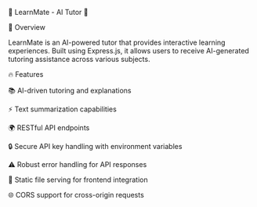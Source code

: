 🚀 LearnMate - AI Tutor 🤖

🌟 Overview

LearnMate is an AI-powered tutor that provides interactive learning experiences. Built using Express.js, it allows users to receive AI-generated tutoring assistance across various subjects.

🔥 Features

📚 AI-driven tutoring and explanations

⚡ Text summarization capabilities

🌍 RESTful API endpoints

🔒 Secure API key handling with environment variables

⚠️ Robust error handling for API responses

📂 Static file serving for frontend integration

🌐 CORS support for cross-origin requests
